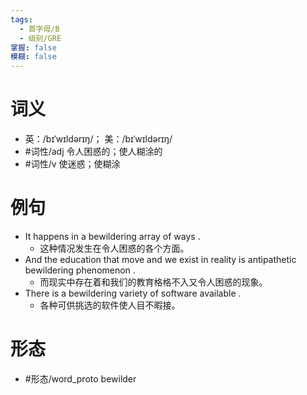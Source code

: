 ```yaml
---
tags:
  - 首字母/B
  - 级别/GRE
掌握: false
模糊: false
---
```

# 词义
- 英：/bɪˈwɪldərɪŋ/； 美：/bɪˈwɪldərɪŋ/
- #词性/adj  令人困惑的；使人糊涂的
- #词性/v  使迷惑；使糊涂
# 例句
- It happens in a bewildering array of ways .
	- 这种情况发生在令人困惑的各个方面。
- And the education that move and we exist in reality is antipathetic bewildering phenomenon .
	- 而现实中存在着和我们的教育格格不入又令人困惑的现象。
- There is a bewildering variety of software available .
	- 各种可供挑选的软件使人目不暇接。
# 形态
- #形态/word_proto bewilder
